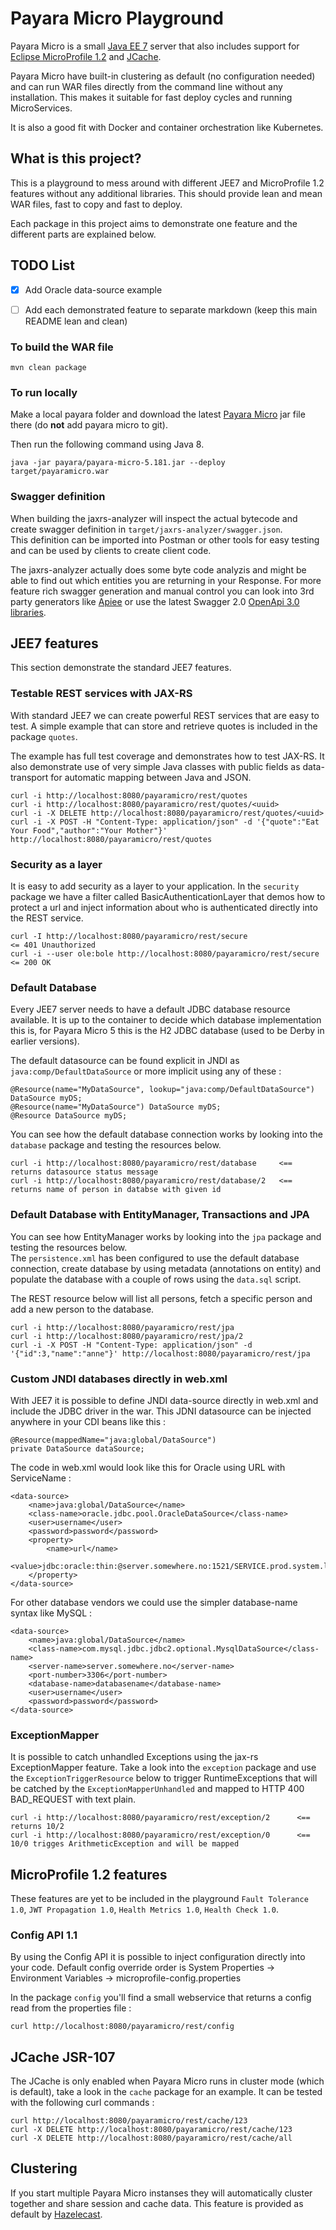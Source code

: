 # Payara Micro Playground
Payara Micro is a small [Java EE 7](http://www.oracle.com/technetwork/java/javaee/tech/index-jsp-142185.html) server 
that also includes support for [Eclipse MicroProfile 1.2](https://projects.eclipse.org/projects/technology.microprofile) 
and [JCache](https://www.jcp.org/en/jsr/detail?id=107).

Payara Micro have built-in clustering as default (no configuration needed) and can run WAR files directly
from the command line without any installation.  This makes it suitable for fast deploy cycles and running
MicroServices.

It is also a good fit with Docker and container orchestration like Kubernetes.

## What is this project?
This is a playground to mess around with different JEE7 and MicroProfile 1.2 features without any
additional libraries.  This should provide lean and mean WAR files, fast to copy and fast to deploy.

Each package in this project aims to demonstrate one feature and the different parts are explained below.

## TODO List
- [x] Add Oracle data-source example
- [ ] Add each demonstrated feature to separate markdown (keep this main README lean and clean)



### To build the WAR file
```
mvn clean package
```

### To run locally
Make a local payara folder and download the latest [Payara Micro](https://www.payara.fish/payara_micro) jar file there (do **not** add payara micro to git). 

Then run the following command using Java 8.
```
java -jar payara/payara-micro-5.181.jar --deploy target/payaramicro.war
```

### Swagger definition
When building the jaxrs-analyzer will inspect the actual bytecode and create swagger definition in `target/jaxrs-analyzer/swagger.json`.  
This definition can be imported into Postman or other tools for easy testing and can be used by clients to create client code.

The jaxrs-analyzer actually does some byte code analyzis and might be able to find out which entities you are
returning in your Response.   For more feature rich swagger generation and manual control you can look into 3rd party
generators like [Apiee](https://github.com/phillip-kruger/apiee/wiki) or use the latest Swagger 2.0 
[OpenApi 3.0 libraries](https://github.com/frantuma/swagger-core/wiki/Swagger-2.X---Getting-started). 



## JEE7 features
This section demonstrate the standard JEE7 features.

### Testable REST services with JAX-RS
With standard JEE7 we can create powerful REST services that are easy to test.
A simple example that can store and retrieve quotes is included in the package `quotes`.

The example has full test coverage and demonstrates how to test JAX-RS.  It also 
demonstrate use of very simple Java classes with public fields as data-transport for
automatic mapping between Java and JSON.
```
curl -i http://localhost:8080/payaramicro/rest/quotes
curl -i http://localhost:8080/payaramicro/rest/quotes/<uuid>
curl -i -X DELETE http://localhost:8080/payaramicro/rest/quotes/<uuid>
curl -i -X POST -H "Content-Type: application/json" -d '{"quote":"Eat Your Food","author":"Your Mother"}' http://localhost:8080/payaramicro/rest/quotes
```

### Security as a layer
It is easy to add security as a layer to your application.  In the `security` package we
have a filter called BasicAuthenticationLayer that demos how to protect a url and inject
information about who is authenticated directly into the REST service.
```
curl -I http://localhost:8080/payaramicro/rest/secure                   <= 401 Unauthorized
curl -i --user ole:bole http://localhost:8080/payaramicro/rest/secure   <= 200 OK
```

### Default Database
Every JEE7 server needs to have a default JDBC database resource available.  It is up to the container to decide which
database implementation this is, for Payara Micro 5 this is the H2 JDBC database (used to be Derby in earlier versions).

The default datasource can be found explicit in JNDI as `java:comp/DefaultDataSource` or more implicit using any of these :
```
@Resource(name="MyDataSource", lookup="java:comp/DefaultDataSource") DataSource myDS;
@Resource(name="MyDataSource") DataSource myDS;
@Resource DataSource myDS;
```

You can see how the default database connection works by looking into the `database` package and testing the resources below.  
```
curl -i http://localhost:8080/payaramicro/rest/database     <== returns datasource status message
curl -i http://localhost:8080/payaramicro/rest/database/2   <== returns name of person in databse with given id
```

### Default Database with EntityManager, Transactions and JPA
You can see how EntityManager works by looking into the `jpa` package and testing the resources below.  
The `persistence.xml` has been configured to use the default database connection,
create database by using metadata (annotations on entity) and populate the database
with a couple of rows using the `data.sql` script. 

The REST resource below will list all persons, fetch a specific person and add a new person to the database.
```
curl -i http://localhost:8080/payaramicro/rest/jpa
curl -i http://localhost:8080/payaramicro/rest/jpa/2
curl -i -X POST -H "Content-Type: application/json" -d '{"id":3,"name":"anne"}' http://localhost:8080/payaramicro/rest/jpa
```

### Custom JNDI databases directly in web.xml
With JEE7 it is possible to define JNDI data-source directly in web.xml and include the JDBC driver in the war.
This JDNI datasource can be injected anywhere in your CDI beans like this :
```
@Resource(mappedName="java:global/DataSource")
private DataSource dataSource;
```

The code in web.xml would look like this for Oracle using URL with ServiceName :
```
<data-source>
    <name>java:global/DataSource</name>
    <class-name>oracle.jdbc.pool.OracleDataSource</class-name>
    <user>username</user>
    <password>password</password>
    <property>
        <name>url</name>
        <value>jdbc:oracle:thin:@server.somewhere.no:1521/SERVICE.prod.system.local</value>
    </property>
</data-source>
``` 

For other database vendors we could use the simpler database-name syntax like MySQL :
```
<data-source>
    <name>java:global/DataSource</name>
    <class-name>com.mysql.jdbc.jdbc2.optional.MysqlDataSource</class-name>
    <server-name>server.somewhere.no</server-name>
    <port-number>3306</port-number>
    <database-name>databasename</database-name>
    <user>username</user>
    <password>password</password>
</data-source>
``` 

### ExceptionMapper
It is possible to catch unhandled Exceptions using the jax-rs ExceptionMapper feature.
Take a look into the `exception` package and use the `ExceptionTriggerResource` below to
trigger RuntimeExceptions that will be catched by the `ExceptionMapperUnhandled` and 
mapped to HTTP 400 BAD_REQUEST with text plain.
``` 
curl -i http://localhost:8080/payaramicro/rest/exception/2      <== returns 10/2
curl -i http://localhost:8080/payaramicro/rest/exception/0      <== 10/0 trigges ArithmeticException and will be mapped
``` 



## MicroProfile 1.2 features
These features are yet to be included in the playground `Fault Tolerance 1.0`, `JWT Propagation 1.0`, 
`Health Metrics 1.0`, `Health Check 1.0`.

### Config API 1.1
By using the Config API it is possible to inject configuration directly into your code.
Default config override order is System Properties -> Environment Variables -> microprofile-config.properties

In the package `config` you'll find a small webservice that returns a config read from the properties file :
```
curl http://localhost:8080/payaramicro/rest/config
```



## JCache JSR-107
The JCache is only enabled when Payara Micro runs in cluster mode (which is default), take a look in the
`cache` package for an example.  It can be tested with the following curl commands :
```
curl http://localhost:8080/payaramicro/rest/cache/123
curl -X DELETE http://localhost:8080/payaramicro/rest/cache/123
curl -X DELETE http://localhost:8080/payaramicro/rest/cache/all
```



## Clustering
If you start multiple Payara Micro instanses they will automatically cluster together and share
session and cache data.  This feature is provided as default by [Hazelecast](https://hazelcast.org).